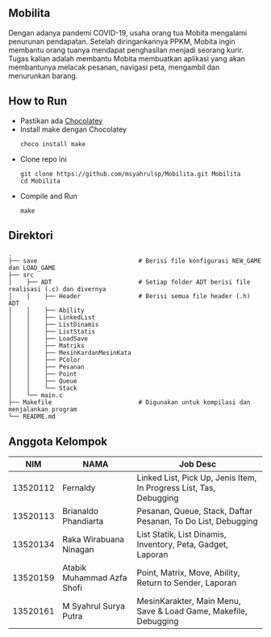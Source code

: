## Mobilita
Dengan adanya pandemi COVID-19, usaha orang tua Mobita mengalami penurunan
pendapatan. Setelah diringankannya PPKM, Mobita ingin membantu orang tuanya
mendapat penghasilan menjadi seorang kurir. Tugas kalian adalah membantu Mobita
membuatkan aplikasi yang akan membantunya melacak pesanan, navigasi peta, mengambil
dan menurunkan barang.

## How to Run
- Pastikan ada [Chocolatey](https://chocolatey.org/install)
- Install make dengan Chocolatey 
    ```
    choco install make
    ```
- Clone repo ini
    ```
    git clone https://github.com/msyahrulsp/Mobilita.git Mobilita
    cd Mobilita
    ```
- Compile and Run
    ```
    make
    ```

## Direktori

    .
    ├── save                            # Berisi file konfigurasi NEW_GAME dan LOAD_GAME
    ├── src                          
    │    ├── ADT                        # Setiap folder ADT berisi file realisasi (.c) dan divernya 
    │    │    ├── Header                # Berisi semua file header (.h) ADT
    │    │    ├── Ability
    │    │    ├── LinkedList
    │    │    ├── ListDinamis
    │    │    ├── ListStatis
    │    │    ├── LoadSave
    │    │    ├── Matriks
    │    │    ├── MesinKardanMesinKata
    │    │    ├── PColor
    │    │    ├── Pesanan
    │    │    ├── Point
    │    │    ├── Queue
    │    │    └── Stack
    │    └── main.c                      
    ├── Makefile                        # Digunakan untuk kompilasi dan menjalankan program
    └── README.md

## Anggota Kelompok
| NIM      | NAMA                        | Job Desc                                                             |
|----------|-----------------------------|----------------------------------------------------------------------|
| 13520112 | Fernaldy                    | Linked List, Pick Up, Jenis Item, In Progress List, Tas, Debugging   |
| 13520113 | Brianaldo Phandiarta        | Pesanan, Queue, Stack, Daftar Pesanan, To Do List, Debugging         |
| 13520134 | Raka Wirabuana Ninagan      | List Statik, List Dinamis, Inventory, Peta, Gadget, Laporan          |
| 13520159 | Atabik Muhammad Azfa Shofi  | Point, Matrix, Move, Ability, Return to Sender, Laporan              |
| 13520161 | M Syahrul Surya Putra       | MesinKarakter, Main Menu, Save & Load Game, Makefile, Debugging      |